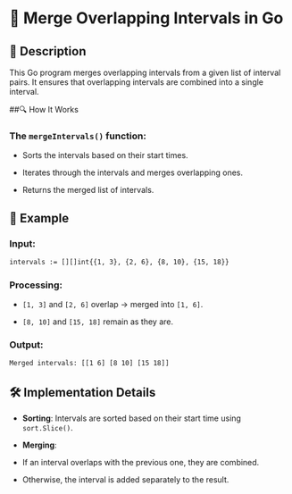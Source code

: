 # 📌 Merge Overlapping Intervals in Go

## 🚀 Description
This Go program merges overlapping intervals from a given list of interval pairs. It ensures that overlapping intervals are combined into a single interval.

##🔍 How It Works
### The `mergeIntervals()` function:

- Sorts the intervals based on their start times.

- Iterates through the intervals and merges overlapping ones.

- Returns the merged list of intervals.

## 📂 Example
### Input:
```sh
intervals := [][]int{{1, 3}, {2, 6}, {8, 10}, {15, 18}}
```
### Processing:
- `[1, 3]` and `[2, 6]` overlap → merged into `[1, 6]`.

- `[8, 10]` and `[15, 18]` remain as they are.

### Output:
```sh
Merged intervals: [[1 6] [8 10] [15 18]]
```

## 🛠️ Implementation Details
 - **Sorting**: Intervals are sorted based on their start time using `sort.Slice()`.

 - **Merging**:

- If an interval overlaps with the previous one, they are combined.

- Otherwise, the interval is added separately to the result.
